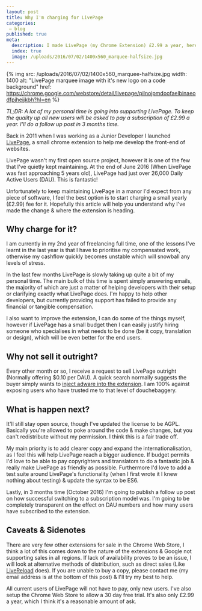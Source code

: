 ```yaml
---
layout: post
title: Why I'm charging for LivePage
categories:
 – blog
published: true
meta:
  description: I made LivePage (my Chrome Extension) £2.99 a year, here is the explanation of why, and my future plans.
  index: true
  image: /uploads/2016/07/02/1400x560_marquee-halfsize.jpg
---
```


{% img src: /uploads/2016/07/02/1400x560_marquee-halfsize.jpg width: 1400 alt: "LivePage marquee image with it's new logo on a code background" href: https://chrome.google.com/webstore/detail/livepage/pilnojpmdoofaelbinaeodfpjheijkbh?hl=en %}

*TL;DR: A lot of my personal time is going into supporting LivePage. To keep the quality up all new users will be asked to pay a subscription of £2.99 a year. I'll do a follow up post in 3 months time.*

Back in 2011 when I was working as a Junior Developer I launched [LivePage](https://chrome.google.com/webstore/detail/livepage/pilnojpmdoofaelbinaeodfpjheijkbh?hl=en), a small chrome extension to help me develop the front-end of websites.

LivePage wasn't my first open source project, however it is one of the few that I've quietly kept maintaining. At the end of June 2016 (When LivePage was fast approaching 5 years old), LivePage had just over 26,000 Daily Active Users (DAU). This is fantastic!

Unfortunately to keep maintaining LivePage in a manor I'd expect from any piece of software, I feel the best option is to start charging a small yearly (£2.99) fee for it. Hopefully this article will help you understand why I've made the change & where the extension is heading.

## Why charge for it?

I am currently in my 2nd year of freelancing full time, one of the lessons I've learnt in the last year is that I have to prioritise my compensated work, otherwise my cashflow quickly becomes unstable which will snowball any levels of stress.

In the last few months LivePage is slowly taking up quite a bit of my personal time. The main bulk of this time is spent simply answering emails, the majority of which are just a matter of helping developers with their setup or clarifying exactly what LivePage does. I'm happy to help other developers, but currently providing support has failed to provide any financial or tangible compensation.

I also want to improve the extension, I can do some of the things myself, however if LivePage has a small budget then I can easily justify hiring someone who specialises in what needs to be done (be it copy, translation or design), which will be even better for the end users.

## Why not sell it outright?

Every other month or so, I receive a request to sell LivePage outright (Normally offering $0.10 per DAU). A quick search normally suggests the buyer simply wants to [inject adware into the extension](http://www.labnol.org/internet/sold-chrome-extension/28377/). I am 100% against exposing users who have trusted me to that level of douchebaggery.

## What is happen next?

It'll still stay open source, though I've updated the license to be AGPL. Basically you're allowed to poke around the code & make changes, but you can't redistribute without my permission. I think this is a fair trade off.

My main priority is to add clearer copy and expand the internationalisation, as I feel this will help LivePage reach a bigger audience. If budget permits I'd love to be able to pay copyrighters and translators to do a fantastic job & really make LivePage as friendly as possible. Furthermore I'd love to add a test suite around LivePage's functionality (when I first wrote it I knew nothing about testing) & update the syntax to be ES6.

Lastly, in 3 months time (October 2016) I'm going to publish a follow up post on how successful switching to a subscription model was. I'm going to be completely transparent on the effect on DAU numbers and how many users have subscribed to the extension. 

## Caveats & Sidenotes

There are very few other extensions for sale in the Chrome Web Store, I think a lot of this comes down to the nature of the extensions & Google not supporting sales in all regions. If lack of availability proves to be an issue, I will look at alternative methods of distribution, such as direct sales (Like [LiveReload](http://livereload.com/) does). If you are unable to buy a copy, please contact me (my email address is at the bottom of this post) & I'll try my best to help.

All current users of LivePage will not have to pay, only new users. I've also setup the Chrome Web Store to allow a 30 day free trial. It's also only £2.99 a year, which I think it's a reasonable amount of ask.
